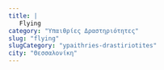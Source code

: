 ```yaml
---
title: |
   Flying
category: "Υπαιθρίες Δραστηριότητες"
slug: "flying"
slugCategory: "ypaithries-drastiriotites"
city: "Θεσσαλονίκη"
---
```


